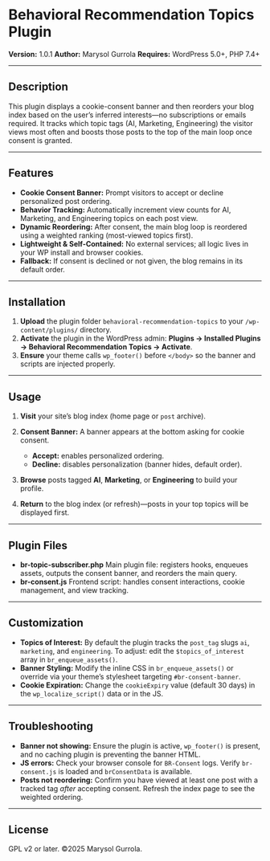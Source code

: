 # Behavioral Recommendation Topics Plugin

**Version:** 1.0.1
**Author:** Marysol Gurrola
**Requires:** WordPress 5.0+, PHP 7.4+

---

## Description

This plugin displays a cookie-consent banner and then reorders your blog index based on the user’s inferred interests—no subscriptions or emails required. It tracks which topic tags (AI, Marketing, Engineering) the visitor views most often and boosts those posts to the top of the main loop once consent is granted.

---

## Features

* **Cookie Consent Banner:** Prompt visitors to accept or decline personalized post ordering.
* **Behavior Tracking:** Automatically increment view counts for AI, Marketing, and Engineering topics on each post view.
* **Dynamic Reordering:** After consent, the main blog loop is reordered using a weighted ranking (most-viewed topics first).
* **Lightweight & Self-Contained:** No external services; all logic lives in your WP install and browser cookies.
* **Fallback:** If consent is declined or not given, the blog remains in its default order.

---

## Installation

1. **Upload** the plugin folder `behavioral-recommendation-topics` to your `/wp-content/plugins/` directory.
2. **Activate** the plugin in the WordPress admin: **Plugins → Installed Plugins → Behavioral Recommendation Topics → Activate**.
3. **Ensure** your theme calls `wp_footer()` before `</body>` so the banner and scripts are injected properly.

---

## Usage

1. **Visit** your site’s blog index (home page or `post` archive).
2. **Consent Banner:** A banner appears at the bottom asking for cookie consent.

   * **Accept:** enables personalized ordering.
   * **Decline:** disables personalization (banner hides, default order).
3. **Browse** posts tagged **AI**, **Marketing**, or **Engineering** to build your profile.
4. **Return** to the blog index (or refresh)—posts in your top topics will be displayed first.

---

## Plugin Files

* **br-topic-subscriber.php**
  Main plugin file: registers hooks, enqueues assets, outputs the consent banner, and reorders the main query.
* **br-consent.js**
  Frontend script: handles consent interactions, cookie management, and view tracking.

---

## Customization

* **Topics of Interest:** By default the plugin tracks the `post_tag` slugs `ai`, `marketing`, and `engineering`. To adjust: edit the `$topics_of_interest` array in `br_enqueue_assets()`.
* **Banner Styling:** Modify the inline CSS in `br_enqueue_assets()` or override via your theme’s stylesheet targeting `#br-consent-banner`.
* **Cookie Expiration:** Change the `cookieExpiry` value (default 30 days) in the `wp_localize_script()` data or in the JS.

---

## Troubleshooting

* **Banner not showing:** Ensure the plugin is active, `wp_footer()` is present, and no caching plugin is preventing the banner HTML.
* **JS errors:** Check your browser console for `BR-Consent` logs. Verify `br-consent.js` is loaded and `brConsentData` is available.
* **Posts not reordering:** Confirm you have viewed at least one post with a tracked tag *after* accepting consent. Refresh the index page to see the weighted ordering.

---

## License

GPL v2 or later.
©2025 Marysol Gurrola.
